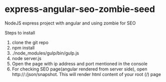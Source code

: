 # express-angular-seo-zombie-seed
NodeJS express project with angular and using zombie for SEO 

Steps to install
1) clone the git repo
2) npm install
3) ./node_modules/gulp/bin/gulp.js
4) node server.js
5) Open the page with ip address and port mentioned in the console
6) For checking SEO page(angular rendered from server side), open http://<ip address>:<port>/json/snapshot. This will render html content of your root (/) page
